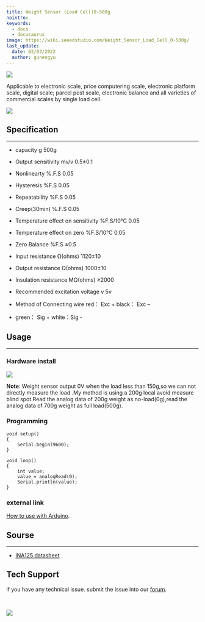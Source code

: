```yaml
---
title: Weight Sensor (Load Cell)0-500g
nointro:
keywords:
  - docs
  - docusaurus
image: https://wiki.seeedstudio.com/Weight_Sensor_Load_Cell_0-500g/
last_update:
  date: 02/03/2022
  author: gunengyu
---
```

![](https://files.seeedstudio.com/wiki/Weight_Sensor_Load_Cell_0-500g/img/loadcell500.jpg)


Applicable to electronic scale, price computering scale, electronic platform scale, digital scale; parcel post scale, electronic balance and all varieties of commercial scales by single load cell.

[![](https://files.seeedstudio.com/wiki/Seeed-WiKi/docs/images/300px-Get_One_Now_Banner-ragular.png)](https://www.seeedstudio.com/weight-sensor-load-cell-0500g-p-525.html?cPath=144_150)

##   Specification
---
*   capacity g 500g

*   Output sensitivity mv/v 0.5±0.1

*   Nonlinearty %.F.S 0.05

*   Hysteresis %F.S 0.05

*   Repeatability %F.S 0.05

*   Creep(30min) %.F.S 0.05

*   Temperature effect on sensitivity %F.S/10℃ 0.05

*   Temperature effect on zero %F.S/10℃ 0.05

*   Zero Balance %F.S ±0.5

*   Input resistance Ω(ohms) 1120±10

*   Output resistance Ω(ohms) 1000±10

*   Insulation resistance MΩ(ohms) ≥2000

*   Recommended excitation voltage v 5v

*   Method of Connecting wire red： Exc + black： Exc –

*   green： Sig + white：Sig -

##   Usage
---
###  **Hardware install**

![](https://files.seeedstudio.com/wiki/Weight_Sensor_Load_Cell_0-500g/img/Weight_Sensor.png)

**Note**: Weight sensor output 0V when the load less than 150g,so we can not directly measure the load .My method is using a 200g local avoid measure blind spot.Read the analog data of 200g weight as no-load(0g),read the analog data of 700g weight as full load(500g).

###  **Programming**
```
void setup()
{
    Serial.begin(9600);
}

void loop()
{
    int value;
    value = analogRead(0);
    Serial.println(value);
}
```

###   external link

[How to use with Arduino](http://cerulean.dk/words/?page_id=42).

##   Sourse
---
- [INA125 datasheet](https://files.seeedstudio.com/wiki/Weight_Sensor_Load_Cell_0-500g/res/INA125.pdf)

## Tech Support
 if you have any technical issue.  submit the issue into our [forum](http://forum.seeedstudio.com/). 
<div>
  <br /><p style={{textAlign: 'center'}}><a href="https://www.seeedstudio.com/act-4.html?utm_source=wiki&utm_medium=wikibanner&utm_campaign=newproducts" target="_blank"><img src="https://files.seeedstudio.com/wiki/Wiki_Banner/new_product.jpg" /></a></p>
</div>